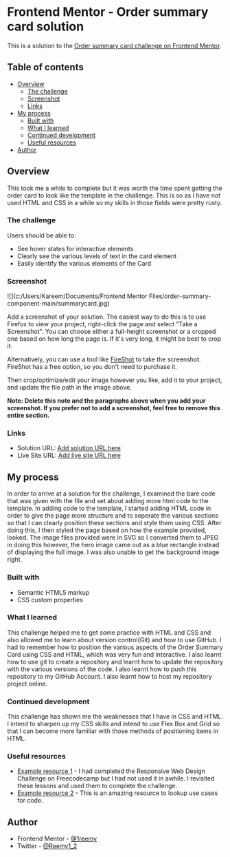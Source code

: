 # Frontend Mentor - Order summary card solution

This is a solution to the [Order summary card challenge on Frontend Mentor](https://www.frontendmentor.io/challenges/order-summary-component-QlPmajDUj).
 

## Table of contents

- [Overview](#overview)
  - [The challenge](#the-challenge)
  - [Screenshot](#screenshot)
  - [Links](#links)
- [My process](#my-process)
  - [Built with](#built-with)
  - [What I learned](#what-i-learned)
  - [Continued development](#continued-development)
  - [Useful resources](#useful-resources)
- [Author](#author)

## Overview

This took me a while to complete but it was worth the time spent getting the order card to look like the template in the challenge. This is so as I have not used 
HTML and CSS in a while so my skills in those fields were pretty rusty. 

### The challenge

Users should be able to:
- See hover states for interactive elements
- Clearly see the various levels of text in the card element
- Easily identify the various elements of the Card

### Screenshot

![](c:/Users/Kareem/Documents/Frontend Mentor Files/order-summary-component-main/summarycard.jpg)

Add a screenshot of your solution. The easiest way to do this is to use Firefox to view your project, right-click the page and select "Take a Screenshot". You can choose either a full-height screenshot or a cropped one based on how long the page is. If it's very long, it might be best to crop it.

Alternatively, you can use a tool like [FireShot](https://getfireshot.com/) to take the screenshot. FireShot has a free option, so you don't need to purchase it. 

Then crop/optimize/edit your image however you like, add it to your project, and update the file path in the image above.

**Note: Delete this note and the paragraphs above when you add your screenshot. If you prefer not to add a screenshot, feel free to remove this entire section.**

### Links

- Solution URL: [Add solution URL here](https://1reemy.github.io/Order-Summary/)
- Live Site URL: [Add live site URL here](https://1reemy.github.io/Order-Summary/)

## My process

In order to arrive at a solution for the challenge, I examined the bare code that was given with the file and set about adding more html code to the template. In adding
code to the template, I started adding HTML code in order to give the page more structure and to seperate the various sections so that I can clearly position these sections
and style them using CSS. After doing this, I then styled the page based on how the example provided, looked. The image files provided were in SVG so I converted them to JPEG 
in doing this however, the hero image came out as a blue rectangle instead of displaying the full image. I was also unable to get the background image right.

### Built with

- Semantic HTML5 markup
- CSS custom properties

### What I learned

This challenge helped me to get some practice with HTML and CSS and also allowed me to learn about version control(Git) and how to use GitHub. I had to remember how to
position the various aspects of the Order Summary Card using CSS and HTML, which was very fun and interactive. I also learnt how to use git to create a repository and learnt
how to update the repository with the various versions of the code. I also learnt how to push this repository to my GitHub Account. I also learnt how to host my repository project
online.

### Continued development

This challenge has shown me the weaknesses that I have in CSS and HTML. I intend to sharpen up my CSS skills and intend to use Flex Box and Grid so that I can become more
familiar with those methods of positioning items in HTML.

### Useful resources

- [Example resource 1](https://www.freecodecamp.com) - I had completed the Responsive Web Design Challenge on Freecodecamp but I had not used it in awhile. I revisited these lessons and used them to complete the challenge.
- [Example resource 2](https://w3schools.com) - This is an amazing resource to lookup use cases for code.

## Author

- Frontend Mentor - [@1reemy](https://www.frontendmentor.io/profile/1reemy)
- Twitter - [@Reemy1_2](https://www.twitter.com/Reemy1_2)

